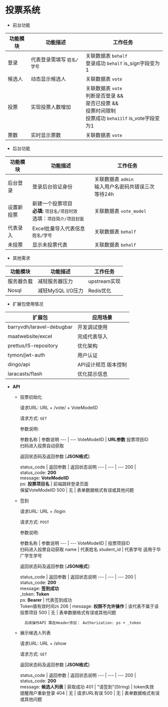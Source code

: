 # 投票系统

- 前台功能

| 功能模块 | 功能描述 | 工作任务 |
| --- | --- | --- |
| 登录 | 代表登录需填写 `姓名/学号` | 关联数据表 `behalf` <br> 登录成功 `behalf` is_sign字段变为1 |
| 候选人 | 动态显示候选人 | 关联数据表 `vote` |
| 投票 | 实现投票人数增加 | 关联数据表 `vote`<br>判断是否登录 &&<br>是否已投票 &&<br>投票时间限制 <br>投票成功 `beha11lf` is_vote字段变为1 |
| 票数 | 实时显示票数 | 关联数据表 `vote` |


- 后台功能

| 功能模块 | 功能描述 | 工作任务 |
| --- | --- | --- |
| 后台登录 | 登录后台验证身份 | 关联数据表 `admin` <br /> 输入用户名密码共错误三次 等待24h |
| 设置新投票 | 新建一个投票项目 <br> **必填:** `项目名/项目时效`<br>选填：`项目简介/项目封面`| 关联数据表 `vote_model` |
| 代表录入 | Excel批量导入代表信息 `姓名/学号` | 关联数据表 `behalf` |
| 未投票 | 显示未投票代表 | 关联数据表 `behalf` |  

- 其他需求

| 功能模块 | 功能描述 | 工作任务 |
| --- | --- | --- |
| 服务器负载 | 减轻服务器压力 | upstream实现 |
| Nosql | 减轻MySQL I/O压力 | Redis优化 |

- 扩展包使用情况

| 扩展包 | 应用场景 |
| --- | --- |
| barryvdh/laravel-debugbar | 开发调试使用 |
| maatwebsite/excel | 完成代表导入 |
| prettus/l5-repository | 优化架构 |
| tymon/jwt-auth | 用户认证 |
| dingo/api | API设计规范 版本控制 |
| laracasts/flash | 优化提示信息 |


- **API**

    - 投票初始化

      请求URL: URL + /vote/ + VoteModelID
            
      请求方式: `GET`
            
      参数说明: 
     
       参数名称 | 参数说明 
     --- | --- 
     VoteModelID | **URL参数** 投票项目ID<br>扫码进入投票自动获取 
     
      返回状态码及返回参数 [**JSON格式**]:
    
       status_code | 返回参数 | 返回状态说明 
     --- | --- | --- 
     200 | status_code: **200** <br>message: **VoteModelID**<br>ps: **投票项目名**  | 前端跳转登录页面<br>保留VoteModelID 
     500 | 无 | 表单数据格式有误或其他问题 

    - 签到
     
      请求URL: URL + /login
     
      请求方式: `POST`
     
      参数说明: 
     
       参数名称 | 参数说明 
     --- | --- 
     VoteModelID | 投票项目ID<br>扫码进入投票自动获取 
     name | 代表姓名 
     student_id | 代表学号 适用于华广学生学号 
     
      返回状态码及返回参数 [**JSON格式**]:
    
       status_code | 返回参数 | 返回状态说明 
     --- | --- | --- 
     200 | status_code: **200** <br>message: **签到成功**<br>_token: **Token**<br>ps: **Bearer**  | 代表签到成功<br>Token值有效时间`2h` 
     206 | message: **权限不允许操作** | 该代表不属于该投票项目 
     500 | 无 | 表单数据格式有误或其他问题 
     
            后续操作API 需在Header添加： Authorization: ps + _token
            
    - 展示候选人列表
        
      请求URL: URL + /show
        
      请求方式: `GET`
        
      返回状态码及返回参数 [**JSON格式**]:
    
       status_code | 返回参数 | 返回状态说明 
     --- | --- | --- 
     200 | status_code: **200** <br>message: **候选人列表** | 获取成功 
     401 | "请签到"(String) | token失效<br>提醒用户重新登录 
     404 | 无 | 请求URL有误 
     500 | 无 | 表单数据格式有误或其他问题 

        
        
   
 
  
  